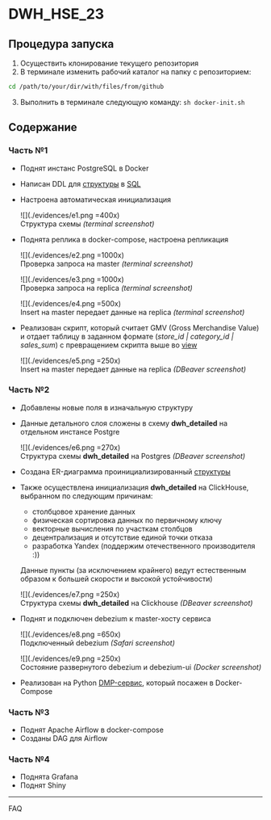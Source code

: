 # DWH_HSE_23

## Процедура запуска

1. Осуществить клонирование текущего репозитория 
2. В терминале изменить рабочий каталог на папку с репозиторием: 

```bash
cd /path/to/your/dir/with/files/from/github
```

3. Выполнить в терминале следующую команду: `sh docker-init.sh`

## Содержание

### Часть №1
- Поднят инстанс PostgreSQL в Docker
- Написан DDL для [структуры](https://github.com/hdrbv/DWH_HSE_23/blob/main/Full_Structure.pdf) в [SQL](https://github.com/hdrbv/DWH_HSE_23/blob/main/createdb.sql)
- Настроена автоматическая инициализация

    ![](./evidences/e1.png =400x) 
    <br>Структура схемы _(terminal screenshot)_

- Поднята реплика в docker-compose, настроена репликация

    ![](./evidences/e2.png =1000x) 
    <br>Проверка запроса на master _(terminal screenshot)_

    ![](./evidences/e3.png =1000x) 
    <br>Проверка запроса на replica _(terminal screenshot)_    

    ![](./evidences/e4.png =500x) 
    <br>Insert на master передает данные на replica _(terminal screenshot)_    

- Реализован скрипт, который считает GMV (Gross Merchandise Value) и отдает таблицу в заданном формате (_store_id | category_id | sales_sum_) с превращением скрипта выше во [view](https://github.com/hdrbv/DWH_HSE_23/blob/main/createview.sql)

    ![](./evidences/e5.png =250x) 
    <br>Insert на master передает данные на replica _(DBeaver screenshot)_    

### Часть №2
- Добавлены новые поля в изначальную структуру
- Данные детального слоя сложены в схему **dwh_detailed** на отдельном инстансе Postgre

    ![](./evidences/e6.png =270x) 
    <br>Структура схемы **dwh_detailed** на Postgres _(DBeaver screenshot)_    

- Создана ER-диаграмма проинициализированный [структуры](./Full_Structure_Det_DWH.pdf)
- Также осуществлена инициализация **dwh_detailed** на ClickHouse, выбранном по следующим причинам:
    - столбцовое хранение данных
    - физическая сортировка данных по первичному ключу
    - векторные вычисления по участкам столбцов
    - децентрализация и отсутствие единой точки отказа
    - разработка Yandex (поддержим отечественного производителя :))
    
    Данные пункты (за исключением крайнего) ведут естественным образом к б*o*льшей скорости и высокой устойчивости) 

    ![](./evidences/e7.png =250x) 
    <br>Структура схемы **dwh_detailed** на Clickhouse _(DBeaver screenshot)_    


- Поднят и подключен debezium к master-хосту сервиса

    ![](./evidences/e8.png =650x) 
    <br> Подключенный debezium  _(Safari screenshot)_    

    ![](./evidences/e9.png =250x) 
    <br> Состояние развернутого debezium и debezium-ui  _(Docker screenshot)_            

- Реализован на Python [DMP-сервис](https://github.com/hdrbv/DWH_HSE_23/blob/main/DMP_service.py), который посажен в Docker-Compose 



### Часть №3
- Поднят Apache Airflow в docker-compose 
- Созданы DAG для Airflow

### Часть №4
- Поднята Grafana
- Поднят Shiny

***

FAQ


